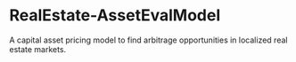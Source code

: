 # RealEstate-AssetEvalModel
A capital asset pricing model to find arbitrage opportunities in localized real estate markets.
